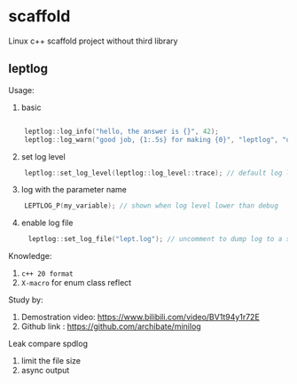 # scaffold

Linux c++ scaffold project without third library

## leptlog

Usage:

1. basic

```cpp

    leptlog::log_info("hello, the answer is {}", 42);
    leptlog::log_warn("good job, {1:.5s} for making {0}", "leptlog", "username");
```

2. set log level

```cpp
    leptlog::set_log_level(leptlog::log_level::trace); // default log level is info
```

3.  log with the parameter name

```cpp
    LEPTLOG_P(my_variable); // shown when log level lower than debug
```

4. enable log file

```cpp
     leptlog::set_log_file("lept.log"); // uncomment to dump log to a specific file
```

Knowledge:

1. `c++ 20 format`
2. `X-macro` for enum class reflect

Study by:

1. Demostration video: https://www.bilibili.com/video/BV1t94y1r72E
2. Github link : https://github.com/archibate/minilog

Leak compare spdlog

1. limit the file size
2. async output
